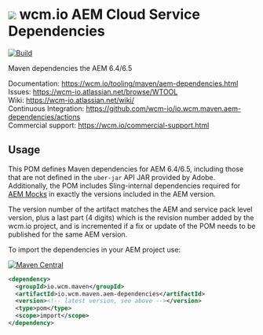 <img src="https://wcm.io/images/favicon-16@2x.png"/> wcm.io AEM Cloud Service Dependencies
======
[![Build](https://github.com/wcm-io/io.wcm.maven.aem-dependencies/workflows/Build/badge.svg?branch=develop)](https://github.com/wcm-io/io.wcm.maven.aem-dependencies/actions?query=workflow%3ABuild+branch%3Adevelop)

Maven dependencies the AEM 6.4/6.5

Documentation: https://wcm.io/tooling/maven/aem-dependencies.html<br/>
Issues: https://wcm-io.atlassian.net/browse/WTOOL<br/>
Wiki: https://wcm-io.atlassian.net/wiki/<br/>
Continuous Integration: https://github.com/wcm-io/io.wcm.maven.aem-dependencies/actions<br/>
Commercial support: https://wcm.io/commercial-support.html


## Usage

This POM defines Maven dependencies for AEM 6.4/6.5, including those that are not defined in the `uber-jar` API JAR provided by Adobe. Additionally, the POM includes Sling-internal dependencies required for [AEM Mocks](https://wcm.io/testing/aem-mock/) in exactly the versions included in the AEM version.

The version number of the artifact matches the AEM and service pack level version, plus a last part (4 digits) which is the revision number added by the wcm.io project, and is incremented if a fix or update of the POM needs to be published for the same AEM version.

To import the dependencies in your AEM project use:

[![Maven Central](https://maven-badges.herokuapp.com/maven-central/io.wcm.maven/io.wcm.maven.aem-dependencies/badge.svg)](https://maven-badges.herokuapp.com/maven-central/io.wcm.maven/io.wcm.maven.aem-dependencies)

```xml
<dependency>
  <groupId>io.wcm.maven</groupId>
  <artifactId>io.wcm.maven.aem-dependencies</artifactId>
  <version><!-- latest version, see above --></version>
  <type>pom</type>
  <scope>import</scope>
</dependency>
```
